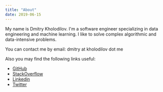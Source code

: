 ```yaml
---
title: "About"
date: 2019-06-15
---
```


My name is Dmitry Kholodilov. I'm a software engineer specializing in data engineering and machine learning. I like to solve complex algorithmic and data-intensive problems.

You can contact me by email: dmitry at kholodilov dot me

Also you may find the following links useful:

* [GitHub](https://github.com/kholodilov)
* [StackOverflow](https://stackoverflow.com/users/217079/dmitry)
* [Linkedin](https://www.linkedin.com/in/dmitry-kholodilov-4922095b/)
* [Twitter](https://twitter.com/kholodilov_dm)
